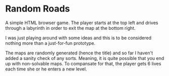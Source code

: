 # Random Roads

A simple HTML browser game. The player starts at the top left and drives through a labyrinth in order to exit the map at the bottom right.

I was just playing around with some ideas and this is to be considered nothing more than a just-for-fun prototype.

The maps are randomly generated (hence the title) and so far I haven't added a sanity check of any sorts. Meaning, it is quite possible that you end up with non-solvable maps. To compansate for that, the player gets 6 lives each time she or he enters a new level.
